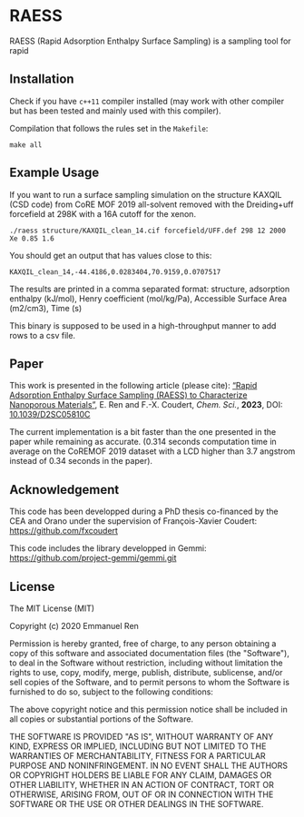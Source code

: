 # RAESS
RAESS (Rapid Adsorption Enthalpy Surface Sampling) is a sampling tool for rapid 

## Installation

Check if you have `c++11` compiler installed (may work with other compiler but has been tested and mainly used with this compiler).

Compilation that follows the rules set in the `Makefile`:
```
make all
```

## Example Usage

If you want to run a surface sampling simulation on the structure KAXQIL (CSD code) from CoRE MOF 2019 all-solvent removed with the Dreiding+uff forcefield at 298K with a 16A cutoff for the xenon. 
```
./raess structure/KAXQIL_clean_14.cif forcefield/UFF.def 298 12 2000 Xe 0.85 1.6
```
You should get an output that has values close to this:
```
KAXQIL_clean_14,-44.4186,0.0283404,70.9159,0.0707517
```

The results are printed in a comma separated format: structure, adsorption enthalpy (kJ/mol), Henry coefficient (mol/kg/Pa), Accessible Surface Area (m2/cm3), Time (s)

This binary is supposed to be used in a high-throughput manner to add rows to a csv file.

## Paper

This work is presented in the following article (please cite):
[“Rapid Adsorption Enthalpy Surface Sampling (RAESS) to Characterize Nanoporous Materials”](https://doi.org/10.1039/D2SC05810C), E. Ren and F.-X. Coudert, _Chem. Sci._, **2023**, DOI: [10.1039/D2SC05810C](https://doi.org/10.1039/D2SC05810C)

The current implementation is a bit faster than the one presented in the paper while remaining as accurate. (0.314 seconds computation time in average on the CoREMOF 2019 dataset with a LCD higher than 3.7 angstrom instead of 0.34 seconds in the paper).

## Acknowledgement

This code has been developped during a PhD thesis co-financed by the CEA and Orano under the supervision of François-Xavier Coudert: https://github.com/fxcoudert

This code includes the library developped in Gemmi: 
https://github.com/project-gemmi/gemmi.git

## License

The MIT License (MIT)

Copyright (c) 2020 Emmanuel Ren

Permission is hereby granted, free of charge, to any person obtaining a copy of this software and associated documentation files (the "Software"), to deal in the Software without restriction, including without limitation the rights to use, copy, modify, merge, publish, distribute, sublicense, and/or sell copies of the Software, and to permit persons to whom the Software is furnished to do so, subject to the following conditions:

The above copyright notice and this permission notice shall be included in all copies or substantial portions of the Software.

THE SOFTWARE IS PROVIDED "AS IS", WITHOUT WARRANTY OF ANY KIND, EXPRESS OR IMPLIED, INCLUDING BUT NOT LIMITED TO THE WARRANTIES OF MERCHANTABILITY, FITNESS FOR A PARTICULAR PURPOSE AND NONINFRINGEMENT. IN NO EVENT SHALL THE AUTHORS OR COPYRIGHT HOLDERS BE LIABLE FOR ANY CLAIM, DAMAGES OR OTHER LIABILITY, WHETHER IN AN ACTION OF CONTRACT, TORT OR OTHERWISE, ARISING FROM, OUT OF OR IN CONNECTION WITH THE SOFTWARE OR THE USE OR OTHER DEALINGS IN THE SOFTWARE.
